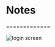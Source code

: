 # Notes 

=============

![login screen](https://github.com/tynkovski/Notes/blob/master/img/login_1)